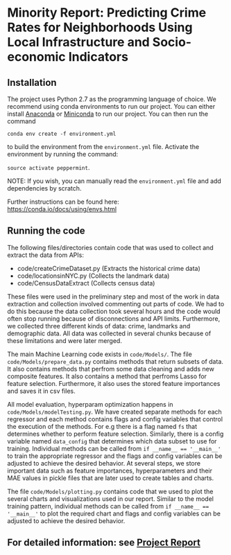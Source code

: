 # Minority Report: Predicting Crime Rates for Neighborhoods Using Local Infrastructure and Socio-economic Indicators

## Installation

The project uses Python 2.7 as the programming language of choice. We recommend using conda environments to run our project. You can either install [Anaconda](https://www.continuum.io/downloads) or [Miniconda](https://conda.io/miniconda.html) to run our project. You can then run the command

`conda env create -f environment.yml`

to build the environment from the `environment.yml` file. Activate the environment by running the command:

`source activate peppermint`.

NOTE: If you wish, you can manually read the `environment.yml` file and add dependencies by scratch.

Further instructions can be found here: https://conda.io/docs/using/envs.html

## Running the code

The following files/directories  contain code that was used to collect and extract the data from APIs:

- code/createCrimeDataset.py (Extracts the historical crime data)
- code/locationsinNYC.py (Collects the landmark data)
- code/CensusDataExtract (Collects census data)

These files were used in the preliminary step and most of the work in data extraction and collection involved commenting out parts of code. We had to do this because the data collection took several hours and the code would often stop running because of disconnections and API limits. Furthermore, we collected three different kinds of data: crime, landmarks and demographic data. All data was collected in several chunks because of these limitations and were later merged.

The main Machine Learning code exists in `code/Models/`. The file `code/Models/prepare_data.py` contains methods that return subsets of data. It also contains methods that perfrom some data cleaning and adds new composite features. It also contains a method that perfroms Lasso for feature selection. Furthermore, it also uses the stored feature importances and saves it in csv files.

All model evaluation, hyperparam optimization happens in `code/Models/modelTesting.py`. We have created separate methods for each regressor and each method contains flags and config variables that control the execution of the methods. For e.g there is a flag named `fs` that determines whether to perform feature selection. Similarly, there is a config variable named  `data_config` that determines which data subset to use for training. Individual methods can be called from `if __name__ == '__main__'` to train the appropriate regressor and the flags and config variables can be adjusted to achieve the desired behavior. At several steps, we store important data such as feature importances, hyperparameters and their MAE values in pickle files that are later used to create tables and charts.

The file `code/Models/plotting.py` contains code that we used to plot the several charts and visualizations used in our report. Similar to the model training pattern, individual methods can be called from `if __name__ == '__main__'` to plot the required chart and flags and config variables can be adjusted to achieve the desired behavior.

## For detailed information: see [Project Report](https://github.com/AnishPimpley/CrimePrediction/blob/master/Project%20report.pdf) 
